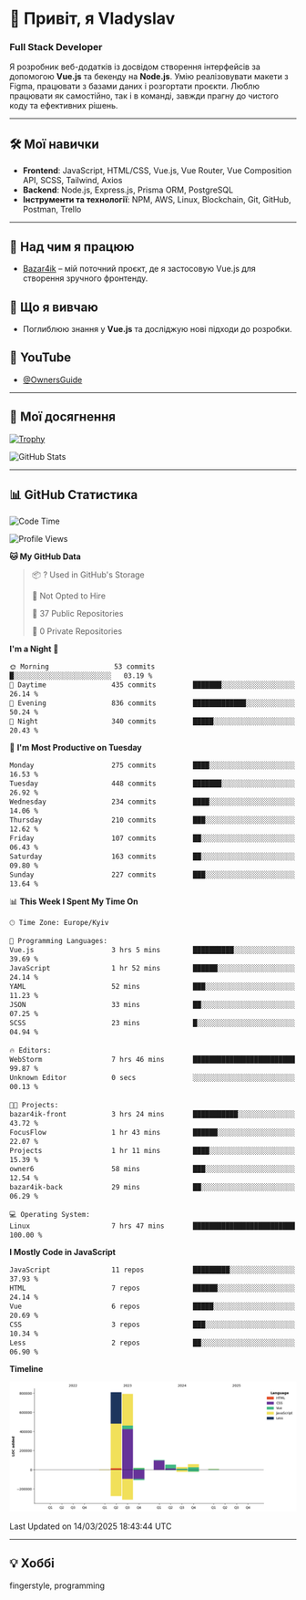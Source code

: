 # 👋 Привіт, я Vladyslav  
### Full Stack Developer  

Я розробник веб-додатків із досвідом створення інтерфейсів за допомогою **Vue.js** та бекенду на **Node.js**. Умію реалізовувати макети з Figma, працювати з базами даних і розгортати проєкти. Люблю працювати як самостійно, так і в команді, завжди прагну до чистого коду та ефективних рішень.

---

## 🛠 Мої навички  
- **Frontend**: JavaScript, HTML/CSS, Vue.js, Vue Router, Vue Composition API, SCSS, Tailwind, Axios  
- **Backend**: Node.js, Express.js, Prisma ORM, PostgreSQL  
- **Інструменти та технології**: NPM, AWS, Linux, Blockchain, Git, GitHub, Postman, Trello  

---

## 🔭 Над чим я працюю  
- [Bazar4ik](https://github.com/owner6/bazar4ik-front) – мій поточний проєкт, де я застосовую Vue.js для створення зручного фронтенду.

## 🌱 Що я вивчаю  
- Поглиблюю знання у **Vue.js** та досліджую нові підходи до розробки.

## 🎥 YouTube  
- [@OwnersGuide](https://www.youtube.com/@OwnersGuide-)
  
---

## 🌟 Мої досягнення  
[![Trophy](https://github-profile-trophy.vercel.app/?username=owner6&theme=default)](https://github.com/ryo-ma/github-profile-trophy)

<div align="left">
  <img src="https://github-readme-stats.vercel.app/api?username=owner6&show_icons=true&theme=default" alt="GitHub Stats"/>
</div>

---

## 📊 GitHub Статистика  
<!--START_SECTION:waka-->
![Code Time](http://img.shields.io/badge/Code%20Time-45%20hrs%2014%20mins-blue)

![Profile Views](http://img.shields.io/badge/Profile%20Views-0-blue)

**🐱 My GitHub Data** 

> 📦 ? Used in GitHub's Storage 
 > 
> 🚫 Not Opted to Hire
 > 
> 📜 37 Public Repositories 
 > 
> 🔑 0 Private Repositories 
 > 
**I'm a Night 🦉** 

```text
🌞 Morning                53 commits          █░░░░░░░░░░░░░░░░░░░░░░░░   03.19 % 
🌆 Daytime                435 commits         ███████░░░░░░░░░░░░░░░░░░   26.14 % 
🌃 Evening                836 commits         █████████████░░░░░░░░░░░░   50.24 % 
🌙 Night                  340 commits         █████░░░░░░░░░░░░░░░░░░░░   20.43 % 
```
📅 **I'm Most Productive on Tuesday** 

```text
Monday                   275 commits         ████░░░░░░░░░░░░░░░░░░░░░   16.53 % 
Tuesday                  448 commits         ███████░░░░░░░░░░░░░░░░░░   26.92 % 
Wednesday                234 commits         ████░░░░░░░░░░░░░░░░░░░░░   14.06 % 
Thursday                 210 commits         ███░░░░░░░░░░░░░░░░░░░░░░   12.62 % 
Friday                   107 commits         ██░░░░░░░░░░░░░░░░░░░░░░░   06.43 % 
Saturday                 163 commits         ██░░░░░░░░░░░░░░░░░░░░░░░   09.80 % 
Sunday                   227 commits         ███░░░░░░░░░░░░░░░░░░░░░░   13.64 % 
```


📊 **This Week I Spent My Time On** 

```text
🕑︎ Time Zone: Europe/Kyiv

💬 Programming Languages: 
Vue.js                   3 hrs 5 mins        ██████████░░░░░░░░░░░░░░░   39.69 % 
JavaScript               1 hr 52 mins        ██████░░░░░░░░░░░░░░░░░░░   24.14 % 
YAML                     52 mins             ███░░░░░░░░░░░░░░░░░░░░░░   11.23 % 
JSON                     33 mins             ██░░░░░░░░░░░░░░░░░░░░░░░   07.25 % 
SCSS                     23 mins             █░░░░░░░░░░░░░░░░░░░░░░░░   04.94 % 

🔥 Editors: 
WebStorm                 7 hrs 46 mins       █████████████████████████   99.87 % 
Unknown Editor           0 secs              ░░░░░░░░░░░░░░░░░░░░░░░░░   00.13 % 

🐱‍💻 Projects: 
bazar4ik-front           3 hrs 24 mins       ███████████░░░░░░░░░░░░░░   43.72 % 
FocusFlow                1 hr 43 mins        ██████░░░░░░░░░░░░░░░░░░░   22.07 % 
Projects                 1 hr 11 mins        ████░░░░░░░░░░░░░░░░░░░░░   15.39 % 
owner6                   58 mins             ███░░░░░░░░░░░░░░░░░░░░░░   12.54 % 
bazar4ik-back            29 mins             ██░░░░░░░░░░░░░░░░░░░░░░░   06.29 % 

💻 Operating System: 
Linux                    7 hrs 47 mins       █████████████████████████   100.00 % 
```

**I Mostly Code in JavaScript** 

```text
JavaScript               11 repos            █████████░░░░░░░░░░░░░░░░   37.93 % 
HTML                     7 repos             ██████░░░░░░░░░░░░░░░░░░░   24.14 % 
Vue                      6 repos             █████░░░░░░░░░░░░░░░░░░░░   20.69 % 
CSS                      3 repos             ███░░░░░░░░░░░░░░░░░░░░░░   10.34 % 
Less                     2 repos             ██░░░░░░░░░░░░░░░░░░░░░░░   06.90 % 
```



**Timeline**

![Lines of Code chart](https://raw.githubusercontent.com/owner6/owner6/main/assets/bar_graph.png)


 Last Updated on 14/03/2025 18:43:44 UTC
<!--END_SECTION:waka-->




---

## 💡 Хоббі  
fingerstyle, programming  
